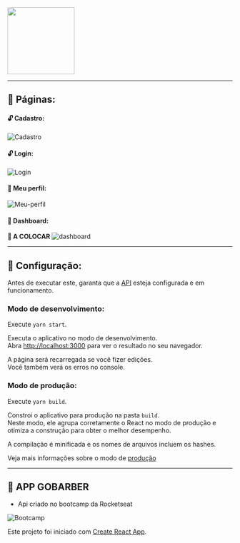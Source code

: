 <img src="https://s3.us-east-2.amazonaws.com/gobarber-img/logo.svg" height = "150"/>

---

## :open_book: Páginas:

#### :unlock: Cadastro:

![Cadastro](https://github.com/fnoquiq/gobarber-web/blob/master/.github/create-account.gif)

#### :unlock: Login:

![Login](https://github.com/fnoquiq/gobarber-web/blob/master/.github/login.gif)

#### :closed_lock_with_key: Meu perfil:

![Meu-perfil](https://github.com/fnoquiq/gobarber-web/blob/master/.github/my-profile.gif)

#### :closed_lock_with_key: Dashboard:

**:construction: A COLOCAR**
![dashboard](https://github.com/fnoquiq/gobarber-web/blob/master/.github/dashboard.gif)

---

## :hammer: Configuração:

Antes de executar este, garanta que a [API](https://github.com/fnoquiq/gobarber-api) esteja configurada e em funcionamento.

### Modo de desenvolvimento:

Execute `yarn start`.

Executa o aplicativo no modo de desenvolvimento.<br />
Abra [http://localhost:3000](http://localhost:3000) para ver o resultado no seu navegador.

A página será recarregada se você fizer edições.<br />
Você também verá os erros no console.

### Modo de produção:

Execute `yarn build`.

Constroi o aplicativo para produção na pasta `build`.<br />
Neste modo, ele agrupa corretamente o React no modo de produção e otimiza a construção para obter o melhor desempenho.

A compilação é minificada e os nomes de arquivos incluem os hashes.<br />

Veja mais informações sobre o modo de [produção](https://facebook.github.io/create-react-app/docs/deployment)

---

## :rocket: APP GOBARBER

- Api criado no bootcamp da Rocketseat

![Bootcamp](https://rocketseat.com.br/static/images/update/bootcamp.svg)

Este projeto foi iniciado com [Create React App](https://github.com/facebook/create-react-app).
